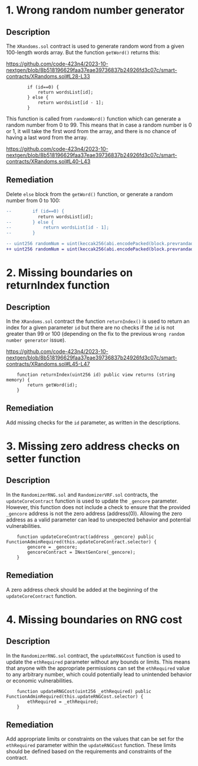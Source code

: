 # 1. Wrong random number generator

## Description

The `XRandoms.sol` contract is used to generate random word from a given 100-length words array. But the function `getWord()` returns this:

https://github.com/code-423n4/2023-10-nextgen/blob/8b518196629faa37eae39736837b24926fd3c07c/smart-contracts/XRandoms.sol#L28-L33

```solidity
        if (id==0) {
            return wordsList[id];
        } else {
            return wordsList[id - 1];
        }
```

This function is called from `randomWord()` function which can generate a random number from 0 to 99. This means that in case a random number is 0 or 1, it will take the first word from the array, and there is no chance of having a last word from the array.

https://github.com/code-423n4/2023-10-nextgen/blob/8b518196629faa37eae39736837b24926fd3c07c/smart-contracts/XRandoms.sol#L40-L43

## Remediation

Delete `else` block from the `getWord()` function, or generate a random number from 0 to 100:

```diff
--        if (id==0) {
            return wordsList[id];
--        } else {
--            return wordsList[id - 1];
--        }
```

```diff
-- uint256 randomNum = uint(keccak256(abi.encodePacked(block.prevrandao, blockhash(block.number - 1), block.timestamp))) % 100;
++ uint256 randomNum = uint(keccak256(abi.encodePacked(block.prevrandao, blockhash(block.number - 1), block.timestamp))) % 101;
```

# 2. Missing boundaries on returnIndex function

## Description

In the `XRandoms.sol` contract the function `returnIndex()` is used to return an index for a given parameter `id` but there are no checks if the `id` is not greater than 99 or 100 (depending on the fix to the previous `Wrong random number generator` issue).

https://github.com/code-423n4/2023-10-nextgen/blob/8b518196629faa37eae39736837b24926fd3c07c/smart-contracts/XRandoms.sol#L45-L47

```solidity
    function returnIndex(uint256 id) public view returns (string memory) {
        return getWord(id);
    }
```

## Remediation

Add missing checks for the `id` parameter, as written in the descriptions.

# 3. Missing zero address checks on setter function

## Description

In the `RandomizerRNG.sol` and `RandomizerVRF.sol` contracts, the `updateCoreContract` function is used to update the `_gencore` parameter. However, this function does not include a check to ensure that the provided `_gencore` address is not the zero address (address(0)). Allowing the zero address as a valid parameter can lead to unexpected behavior and potential vulnerabilities.

```solidity
    function updateCoreContract(address _gencore) public FunctionAdminRequired(this.updateCoreContract.selector) { 
        gencore = _gencore;
        gencoreContract = INextGenCore(_gencore);
    }
```

## Remediation

A zero address check should be added at the beginning of the `updateCoreContract` function.

# 4. Missing boundaries on RNG cost

## Description

In the `RandomizerRNG.sol` contract, the `updateRNGCost` function is used to update the `ethRequired` parameter without any bounds or limits. This means that anyone with the appropriate permissions can set the `ethRequired` value to any arbitrary number, which could potentially lead to unintended behavior or economic vulnerabilities.

```solidity
    function updateRNGCost(uint256 _ethRequired) public FunctionAdminRequired(this.updateRNGCost.selector) {
        ethRequired = _ethRequired;
    }
```

## Remediation

Add appropriate limits or constraints on the values that can be set for the `ethRequired` parameter within the `updateRNGCost` function. These limits should be defined based on the requirements and constraints of the contract.